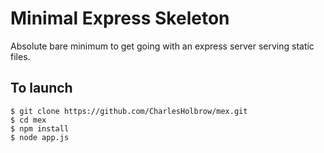 Minimal Express Skeleton
========================

Absolute bare minimum to get going with an express server serving static files. 

To launch
---------

    $ git clone https://github.com/CharlesHolbrow/mex.git
    $ cd mex
    $ npm install
    $ node app.js
